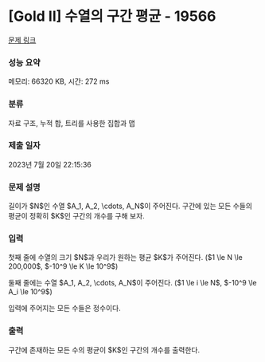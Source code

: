# [Gold II] 수열의 구간 평균 - 19566 

[문제 링크](https://www.acmicpc.net/problem/19566) 

### 성능 요약

메모리: 66320 KB, 시간: 272 ms

### 분류

자료 구조, 누적 합, 트리를 사용한 집합과 맵

### 제출 일자

2023년 7월 20일 22:15:36

### 문제 설명

<p>길이가 $N$인 수열 $A_1, A_2, \cdots, A_N$이 주어진다. 구간에 있는 모든 수들의 평균이 정확히 $K$인 구간의 개수를 구해 보자.</p>

### 입력 

 <p>첫째 줄에 수열의 크기 $N$과 우리가 원하는 평균 $K$가 주어진다. ($1 \le N \le 200,000$, $-10^9 \le K \le 10^9$)</p>

<p>둘째 줄에는 수열 $A_1, A_2, \cdots, A_N$이 주어진다. ($1 \le i \le N$, $-10^9 \le A_i \le 10^9$)</p>

<p>입력에 주어지는 모든 수들은 정수이다.</p>

### 출력 

 <p>구간에 존재하는 모든 수의 평균이 $K$인 구간의 개수를 출력한다.</p>

